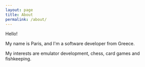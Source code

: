 ```yaml
---
layout: page
title: About
permalink: /about/
---
```


Hello!

My name is Paris, and I'm a software developer from Greece.

My interests are emulator development, chess, card games and fishkeeping.